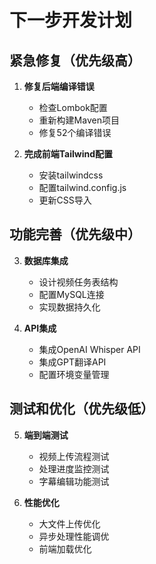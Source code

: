 # 下一步开发计划

## 紧急修复（优先级高）
1. **修复后端编译错误**
   - 检查Lombok配置
   - 重新构建Maven项目
   - 修复52个编译错误

2. **完成前端Tailwind配置**
   - 安装tailwindcss
   - 配置tailwind.config.js
   - 更新CSS导入

## 功能完善（优先级中）
3. **数据库集成**
   - 设计视频任务表结构
   - 配置MySQL连接
   - 实现数据持久化

4. **API集成**
   - 集成OpenAI Whisper API
   - 集成GPT翻译API
   - 配置环境变量管理

## 测试和优化（优先级低）
5. **端到端测试**
   - 视频上传流程测试
   - 处理进度监控测试
   - 字幕编辑功能测试

6. **性能优化**
   - 大文件上传优化
   - 异步处理性能调优
   - 前端加载优化